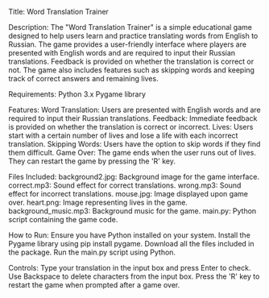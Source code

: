 Title: Word Translation Trainer

Description:
The "Word Translation Trainer" is a simple educational game designed to help users learn and practice translating words from English to Russian. The game provides a user-friendly interface where players are presented with English words and are required to input their Russian translations. Feedback is provided on whether the translation is correct or not. The game also includes features such as skipping words and keeping track of correct answers and remaining lives.

Requirements:
Python 3.x
Pygame library

Features:
Word Translation: Users are presented with English words and are required to input their Russian translations.
Feedback: Immediate feedback is provided on whether the translation is correct or incorrect.
Lives: Users start with a certain number of lives and lose a life with each incorrect translation.
Skipping Words: Users have the option to skip words if they find them difficult.
Game Over: The game ends when the user runs out of lives. They can restart the game by pressing the 'R' key.

Files Included:
background2.jpg: Background image for the game interface.
correct.mp3: Sound effect for correct translations.
wrong.mp3: Sound effect for incorrect translations.
mouse.jpg: Image displayed upon game over.
heart.png: Image representing lives in the game.
background_music.mp3: Background music for the game.
main.py: Python script containing the game code.

How to Run:
Ensure you have Python installed on your system.
Install the Pygame library using pip install pygame.
Download all the files included in the package.
Run the main.py script using Python.

Controls:
Type your translation in the input box and press Enter to check.
Use Backspace to delete characters from the input box.
Press the 'R' key to restart the game when prompted after a game over.
